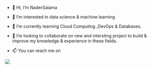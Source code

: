 - 👋 Hi, I’m NaderSalama 
- 👀 I’m interested in data science & machine learning
- 🌱 I’m currently learning Cloud Computing ,DevOps & Databases.
- 💞️ I’m looking to collaborate on new and intersting project to build & improve my knowledge & experience in these fields.



- 📫 You can reach me on 

<!---
LuciferLuther/LuciferLuther is a ✨ special ✨ repository because its `README.md` (this file) appears on your GitHub profile.
You can click the Preview link to take a look at your changes.
--->
<img src = "https://github-readme-stats.vercel.app/api?username=iampawan&&show_icons=true&title_color=ffffff&icon_color=bb2acf&text_color=daf7dc&bg_color=151515" >
